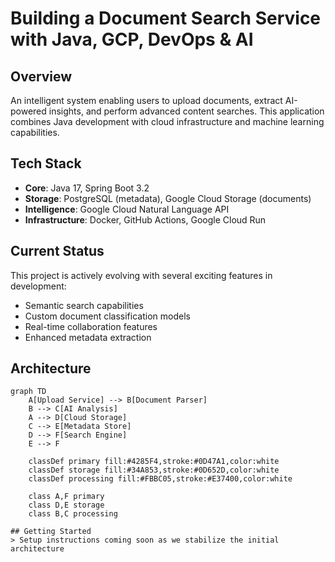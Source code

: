 # Building a Document Search Service with Java, GCP, DevOps & AI

## Overview
An intelligent system enabling users to upload documents, extract AI-powered insights, and perform advanced content searches. This application combines Java development with cloud infrastructure and machine learning capabilities.

## Tech Stack
- **Core**: Java 17, Spring Boot 3.2
- **Storage**: PostgreSQL (metadata), Google Cloud Storage (documents)
- **Intelligence**: Google Cloud Natural Language API
- **Infrastructure**: Docker, GitHub Actions, Google Cloud Run

## Current Status
This project is actively evolving with several exciting features in development:
- Semantic search capabilities
- Custom document classification models
- Real-time collaboration features
- Enhanced metadata extraction

## Architecture

```mermaid
graph TD
    A[Upload Service] --> B[Document Parser]
    B --> C[AI Analysis]
    A --> D[Cloud Storage]
    C --> E[Metadata Store]
    D --> F[Search Engine]
    E --> F
    
    classDef primary fill:#4285F4,stroke:#0D47A1,color:white
    classDef storage fill:#34A853,stroke:#0D652D,color:white
    classDef processing fill:#FBBC05,stroke:#E37400,color:white
    
    class A,F primary
    class D,E storage
    class B,C processing

## Getting Started
> Setup instructions coming soon as we stabilize the initial architecture
